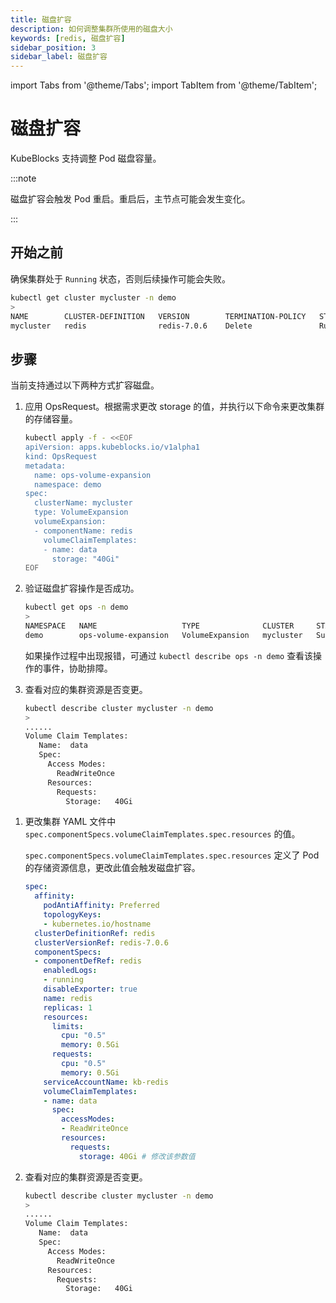 ```yaml
---
title: 磁盘扩容
description: 如何调整集群所使用的磁盘大小
keywords: [redis, 磁盘扩容]
sidebar_position: 3
sidebar_label: 磁盘扩容
---
```


import Tabs from '@theme/Tabs';
import TabItem from '@theme/TabItem';

# 磁盘扩容

KubeBlocks 支持调整 Pod 磁盘容量。

:::note

磁盘扩容会触发 Pod 重启。重启后，主节点可能会发生变化。

:::

## 开始之前

确保集群处于 `Running` 状态，否则后续操作可能会失败。

```bash
kubectl get cluster mycluster -n demo
>
NAME        CLUSTER-DEFINITION   VERSION        TERMINATION-POLICY   STATUS    AGE
mycluster   redis                redis-7.0.6    Delete               Running   4d18h
```

## 步骤

当前支持通过以下两种方式扩容磁盘。

<Tabs>

<TabItem value="OpsRequest" label="OpsRequest" default>

1. 应用 OpsRequest。根据需求更改 storage 的值，并执行以下命令来更改集群的存储容量。

   ```bash
   kubectl apply -f - <<EOF
   apiVersion: apps.kubeblocks.io/v1alpha1
   kind: OpsRequest
   metadata:
     name: ops-volume-expansion
     namespace: demo
   spec:
     clusterName: mycluster
     type: VolumeExpansion
     volumeExpansion:
     - componentName: redis
       volumeClaimTemplates:
       - name: data
         storage: "40Gi"
   EOF
   ```

2. 验证磁盘扩容操作是否成功。

   ```bash
   kubectl get ops -n demo
   >
   NAMESPACE   NAME                   TYPE              CLUSTER     STATUS    PROGRESS   AGE
   demo        ops-volume-expansion   VolumeExpansion   mycluster   Succeed   3/3        6m
   ```

   如果操作过程中出现报错，可通过 `kubectl describe ops -n demo` 查看该操作的事件，协助排障。

3. 查看对应的集群资源是否变更。

   ```bash
   kubectl describe cluster mycluster -n demo
   >
   ......
   Volume Claim Templates:
      Name:  data
      Spec:
        Access Modes:
          ReadWriteOnce
        Resources:
          Requests:
            Storage:   40Gi
   ```

</TabItem>

<TabItem value="编辑集群 YAML 文件" label="编辑集群 YAML 文件">

1. 更改集群 YAML 文件中 `spec.componentSpecs.volumeClaimTemplates.spec.resources` 的值。

   `spec.componentSpecs.volumeClaimTemplates.spec.resources` 定义了 Pod 的存储资源信息，更改此值会触发磁盘扩容。

    ```yaml
    spec:
      affinity:
        podAntiAffinity: Preferred
        topologyKeys:
        - kubernetes.io/hostname
      clusterDefinitionRef: redis
      clusterVersionRef: redis-7.0.6
      componentSpecs:
      - componentDefRef: redis
        enabledLogs:
        - running
        disableExporter: true
        name: redis
        replicas: 1
        resources:
          limits:
            cpu: "0.5"
            memory: 0.5Gi
          requests:
            cpu: "0.5"
            memory: 0.5Gi
        serviceAccountName: kb-redis
        volumeClaimTemplates:
        - name: data
          spec:
            accessModes:
            - ReadWriteOnce
            resources:
              requests:
                storage: 40Gi # 修改该参数值
    ```

2. 查看对应的集群资源是否变更。

   ```bash
   kubectl describe cluster mycluster -n demo
   >
   ......
   Volume Claim Templates:
      Name:  data
      Spec:
        Access Modes:
          ReadWriteOnce
        Resources:
          Requests:
            Storage:   40Gi
   ```

</TabItem>

</Tabs>
